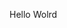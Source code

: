 Hello Wolrd






















































































































































































































































































































































































































































































































































































































































































































































































































































































































































































































































































































































































































































































































































































































































































































































































































































































































































































































































































































































































































































































































































































































































































































































































































































































































































































































































































































































































































































































































































































































































































































































































































































































































































































































































































































































































































































































































































































































































































































































































































































































































































































































































































































































































































































































































































































































































































































































































































































































































































































































































































































































































































































































